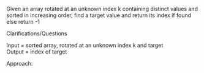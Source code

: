 Given an array rotated at an unknown index k containing distinct values
and sorted in increasing order, find a target value and return its index
if found else return -1

Clarifications/Questions

Input = sorted array, rotated at an unknown index k and target  
Output = index of target

Approach:
